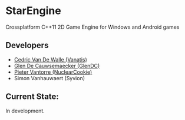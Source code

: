 StarEngine
==========

Crossplatform C++11 2D Game Engine for Windows and Android games

## Developers
* [Cedric Van De Walle (Vanatis)](http://vdwcedric.com/)
* [Glen De Cauwsemaecker (GlenDC)](http://www.glendc.com/)
* [Pieter Vantorre (NuclearCookie)](http://pietervantorre.com/)
* Simon Vanhauwaert (Syvion)

## Current State: 
In development.